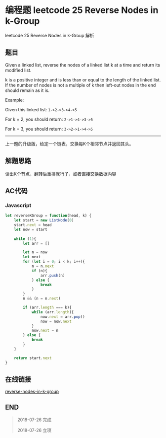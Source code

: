 # 编程题 leetcode 25 Reverse Nodes in k-Group

leetcode 25 Reverse Nodes in k-Group 解析

## 题目

Given a linked list, reverse the nodes of a linked list k at a time and return its modified list.

k is a positive integer and is less than or equal to the length of the linked list. If the number of nodes is not a multiple of k then left-out nodes in the end should remain as it is.

Example:

Given this linked list: `1->2->3->4->5`

For k = 2, you should return: `2->1->4->3->5`

For k = 3, you should return: `3->2->1->4->5`

----

上一题的升级版，给定一个链表，交换每K个相邻节点并返回其头。

## 解题思路

读出K个节点，翻转后重排就行了，或者直接交换数据内容

## AC代码

### Javascript

``` javascript
let reverseKGroup = function(head, k) {
    let start = new ListNode(0)
    start.next = head
    let now = start
    
    while (1){
        let arr = []

        let n = now
        let next
        for (let i = 0; i < k; i++){
            n = n.next
            if (n){
                arr.push(n)
            } else {
                break
            }
        }
        n && (n = n.next)

        if (arr.length === k){
            while (arr.length){
                now.next = arr.pop()
                now = now.next
            }
            now.next = n
        } else {
            break
        }
    }

    return start.next
}
```
## 在线链接

[reverse-nodes-in-k-group](https://leetcode.com/problems/reverse-nodes-in-k-group)

## END

>   2018-07-26  完成
> 
>   2018-07-26  立项
